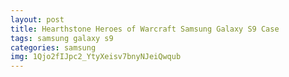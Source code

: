 ```yaml
---
layout: post
title: Hearthstone Heroes of Warcraft Samsung Galaxy S9 Case
tags: samsung galaxy s9
categories: samsung
img: 1Qjo2fIJpc2_YtyXeisv7bnyNJeiQwqub
---
```

